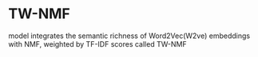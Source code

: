 # TW-NMF
model integrates the semantic richness of Word2Vec(W2ve) embeddings with NMF, weighted by TF-IDF scores called TW-NMF
